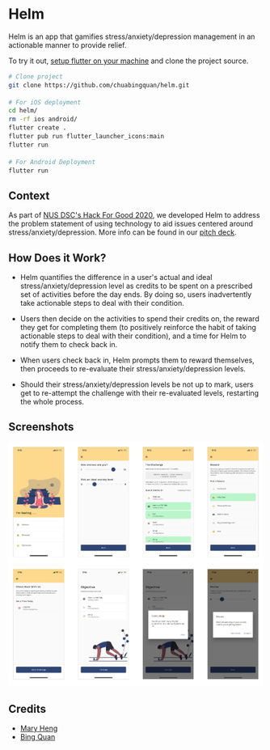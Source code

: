 # Helm
Helm is an app that gamifies stress/anxiety/depression management in an actionable manner to provide relief.

To try it out, [setup flutter on your machine](https://flutter.dev/docs/get-started/install) and clone the project source.
```bash
# Clone project
git clone https://github.com/chuabingquan/helm.git

# For iOS deployment
cd helm/
rm -rf ios android/
flutter create .
flutter pub run flutter_launcher_icons:main
flutter run

# For Android Deployment
flutter run
```

## Context
As part of [NUS DSC's Hack For Good 2020](https://dsc.comp.nus.edu.sg/hackforgood2020), we developed Helm to address the problem statement of using technology to aid issues centered around stress/anxiety/depression. More info can be found in our [pitch deck](https://docs.google.com/presentation/d/1hH11FbyhlhNWxPFe0hKWraFyy2q5O0zYZZu8inYZYG8/edit?usp=sharing).

## How Does it Work?
- Helm quantifies the difference in a user's actual and ideal stress/anxiety/depression level as credits to be spent on a prescribed set of activities before the day ends. By doing so, users inadvertently take actionable steps to deal with their condition.

- Users then decide on the activities to spend their credits on, the reward they get for completing them (to positively reinforce the habit of taking actionable steps to deal with their condition), and a time for Helm to notify them to check back in.

- When users check back in, Helm prompts them to reward themselves, then proceeds to re-evaluate their stress/anxiety/depression levels.

- Should their stress/anxiety/depression levels be not up to mark, users get to re-attempt the challenge with their re-evaluated levels, restarting the whole process.

## Screenshots
![Helm app screenshots](examples/screenshots/main.png)

## Credits
- [Mary Heng](https://github.com/maryheng)
- [Bing Quan](https://github.com/chuabingquan)